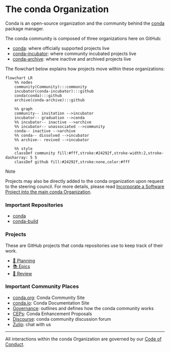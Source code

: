 [gh-conda-org]: https://github.com/conda
[gh-conda-incubator-org]: https://github.com/conda-incubator
[gh-conda-archive-org]: https://github.com/conda-archive

[conda.org]: https://conda.org/
[conda.io]: https://conda.io/
[governance]: https://github.com/conda/governance
[coc]: https://github.com/conda/governance/blob/main/CODE_OF_CONDUCT.md#the-short-version
[ceps]: https://github.com/conda/ceps
[discourse]: https://conda.discourse.group/
[zulip]: https://conda.zulipchat.com/

[transferring]: https://github.com/conda/governance#incorporate-a-software-project-into-the-main-conda-organization

[conda]: https://github.com/conda/conda
[conda-build]: https://github.com/conda/conda-build

[planning-board]: https://github.com/orgs/conda/projects/2
[epic-board]: https://github.com/orgs/conda/projects/14
[review-board]: https://github.com/orgs/conda/projects/16

# The conda Organization
Conda is an open-source organization and the community behind the [conda][conda] package manager.

The conda community is composed of three organizations here on GitHub:
- [conda][gh-conda-org]: where officially supported projects live
- [conda-incubator][gh-conda-incubator-org]: where community incubated projects live
- [conda-archive][gh-conda-archive-org]: where inactive and archived projects live

The flowchart below explains how projects move within these organizations:

```mermaid
flowchart LR
    %% nodes
    community(Community):::community
    incubator(conda-incubator):::github
    conda(conda):::github
    archive(conda-archive):::github

    %% graph
    community-- invitation -->incubator
    incubator-- graduation -->conda
    %% incubator-- inactive -->archive
    %% incubator-- unassociated -->community
    conda-- inactive -->archive
    %% conda-- dissolved -->incubator
    %% archive-- revived -->incubator

    %% style
    classDef community fill:#fff,stroke:#24292f,stroke-width:2,stroke-dasharray: 5 5
    classDef github fill:#24292f,stroke:none,color:#fff
```

> [!NOTE]
> Projects may also be directly added to the conda organization upon request to the
> steering council. For more details, please read [Incorporate a Software Project into the main conda Organization][transferring].

### Important Repositories

- [conda][conda]
- [conda-build][conda-build]

### Projects

These are GitHub projects that conda repositories use to keep track of their work.

- [🧭 Planning][planning-board]
- [📚 Epics][epic-board]
- [🔎 Review][review-board]

### Important Community Places

- [conda.org][conda.org]: Conda Community Site
- [conda.io][conda.io]: Conda Documentation Site
- [Governance][governance]: outlines and defines how the conda community works
- [CEPs][ceps]: Conda Enhancement Proposals
- [Discourse][discourse]: conda community discussion forum
- [Zulip][zulip]: chat with us

---

All interactions within the conda Organization are governed by our [Code of Conduct][coc].
